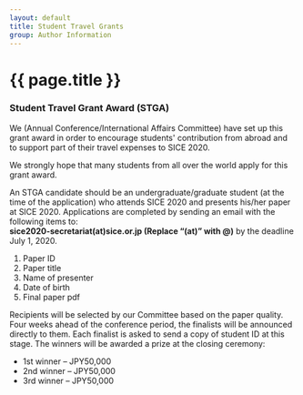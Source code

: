 ```yaml
---
layout: default
title: Student Travel Grants
group: Author Information
---
```


# {{ page.title }}

### Student Travel Grant Award (STGA)

We (Annual Conference/International Affairs Committee) have set up this grant award in order to encourage students' contribution from abroad and to support part of their travel expenses to SICE 2020. 

We strongly hope that many students from all over the world apply for this grant award. 

An STGA candidate should be an undergraduate/graduate student (at the time of the application) who attends SICE 2020 and presents his/her paper at SICE 2020. Applications are completed by sending an email with the following items to:  
**sice2020-secretariat(at)sice.or.jp (Replace “(at)” with @)** 
by the deadline July 1, 2020. 
1. Paper ID 
2. Paper title
3. Name of presenter
4. Date of birth
5. Final paper pdf

Recipients will be selected by our Committee based on the paper quality. Four weeks ahead of the conference period, the finalists will be announced directly to them. Each finalist is asked to send a copy of student ID at this stage. The winners will be awarded a prize at the closing ceremony:
- 1st winner – JPY50,000
- 2nd winner – JPY50,000 
- 3rd winner – JPY50,000